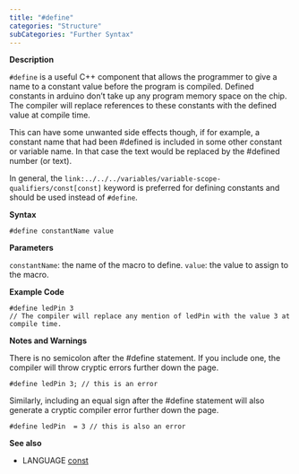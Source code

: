 ```yaml
---
title: "#define"
categories: "Structure"
subCategories: "Further Syntax"
---
```


**Description**

`#define` is a useful C++ component that allows the programmer to give a
name to a constant value before the program is compiled. Defined
constants in arduino don’t take up any program memory space on the chip.
The compiler will replace references to these constants with the defined
value at compile time.

This can have some unwanted side effects though, if for example, a
constant name that had been \#defined is included in some other constant
or variable name. In that case the text would be replaced by the
\#defined number (or text).

In general, the
`link:../../../variables/variable-scope-qualifiers/const[const]` keyword
is preferred for defining constants and should be used instead of
`#define`.

**Syntax**

`#define constantName value`

**Parameters**

`constantName`: the name of the macro to define.
`value`: the value to assign to the macro.

**Example Code**

    #define ledPin 3
    // The compiler will replace any mention of ledPin with the value 3 at compile time.

**Notes and Warnings**

There is no semicolon after the \#define statement. If you include one,
the compiler will throw cryptic errors further down the page.

    #define ledPin 3; // this is an error

Similarly, including an equal sign after the \#define statement will
also generate a cryptic compiler error further down the page.

    #define ledPin  = 3 // this is also an error

**See also**

-   LANGUAGE [const](../../../variables/variable-scope-qualifiers/const)

